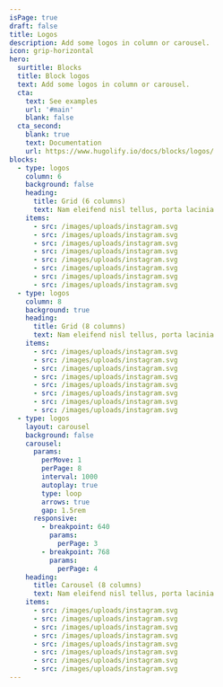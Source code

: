 ```yaml
---
isPage: true
draft: false
title: Logos
description: Add some logos in column or carousel.
icon: grip-horizontal
hero:
  surtitle: Blocks
  title: Block logos
  text: Add some logos in column or carousel.
  cta:
    text: See examples
    url: '#main'
    blank: false
  cta_second:
    blank: true
    text: Documentation
    url: https://www.hugolify.io/docs/blocks/logos/
blocks:
  - type: logos
    column: 6
    background: false
    heading:
      title: Grid (6 columns)
      text: Nam eleifend nisl tellus, porta lacinia
    items:
      - src: /images/uploads/instagram.svg
      - src: /images/uploads/instagram.svg
      - src: /images/uploads/instagram.svg
      - src: /images/uploads/instagram.svg
      - src: /images/uploads/instagram.svg
      - src: /images/uploads/instagram.svg
      - src: /images/uploads/instagram.svg
      - src: /images/uploads/instagram.svg
  - type: logos
    column: 8
    background: true
    heading:
      title: Grid (8 columns)
      text: Nam eleifend nisl tellus, porta lacinia
    items:
      - src: /images/uploads/instagram.svg
      - src: /images/uploads/instagram.svg
      - src: /images/uploads/instagram.svg
      - src: /images/uploads/instagram.svg
      - src: /images/uploads/instagram.svg
      - src: /images/uploads/instagram.svg
      - src: /images/uploads/instagram.svg
      - src: /images/uploads/instagram.svg
  - type: logos
    layout: carousel
    background: false
    carousel:
      params:
        perMove: 1
        perPage: 8
        interval: 1000
        autoplay: true
        type: loop
        arrows: true
        gap: 1.5rem
      responsive:
        - breakpoint: 640
          params:
            perPage: 3
        - breakpoint: 768
          params:
            perPage: 4
    heading:
      title: Carousel (8 columns)
      text: Nam eleifend nisl tellus, porta lacinia
    items:
      - src: /images/uploads/instagram.svg
      - src: /images/uploads/instagram.svg
      - src: /images/uploads/instagram.svg
      - src: /images/uploads/instagram.svg
      - src: /images/uploads/instagram.svg
      - src: /images/uploads/instagram.svg
      - src: /images/uploads/instagram.svg
      - src: /images/uploads/instagram.svg
---
```

